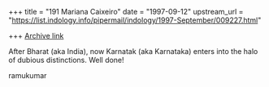 +++
title = "191 Mariana Caixeiro"
date = "1997-09-12"
upstream_url = "https://list.indology.info/pipermail/indology/1997-September/009227.html"

+++
[Archive link](https://list.indology.info/pipermail/indology/1997-September/009227.html)

After Bharat (aka India), now Karnatak (aka Karnataka) enters into the
halo of dubious distinctions. Well done!

ramukumar



